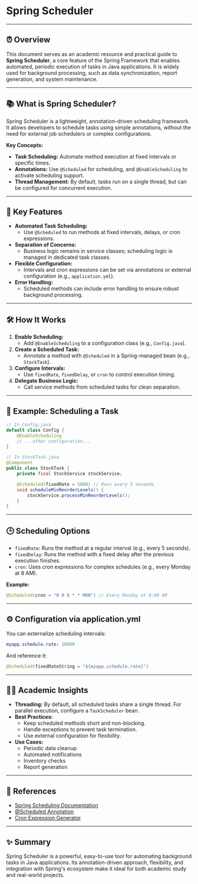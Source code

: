 # Spring Scheduler

---

## ⏰ Overview
This document serves as an academic resource and practical guide to **Spring Scheduler**, a core feature of the Spring Framework that enables automated, periodic execution of tasks in Java applications. It is widely used for background processing, such as data synchronization, report generation, and system maintenance.

---

## 📚 What is Spring Scheduler?
Spring Scheduler is a lightweight, annotation-driven scheduling framework. It allows developers to schedule tasks using simple annotations, without the need for external job schedulers or complex configurations.

**Key Concepts:**
- **Task Scheduling:** Automate method execution at fixed intervals or specific times.
- **Annotations:** Use `@Scheduled` for scheduling, and `@EnableScheduling` to activate scheduling support.
- **Thread Management:** By default, tasks run on a single thread, but can be configured for concurrent execution.

---

## 🚀 Key Features
- **Automated Task Scheduling:**
  - Use `@Scheduled` to run methods at fixed intervals, delays, or cron expressions.
- **Separation of Concerns:**
  - Business logic remains in service classes; scheduling logic is managed in dedicated task classes.
- **Flexible Configuration:**
  - Intervals and cron expressions can be set via annotations or external configuration (e.g., `application.yml`).
- **Error Handling:**
  - Scheduled methods can include error handling to ensure robust background processing.

---

## 🛠️ How It Works
1. **Enable Scheduling:**
   - Add `@EnableScheduling` to a configuration class (e.g., `Config.java`).
2. **Create a Scheduled Task:**
   - Annotate a method with `@Scheduled` in a Spring-managed bean (e.g., `StockTask`).
3. **Configure Intervals:**
   - Use `fixedRate`, `fixedDelay`, or `cron` to control execution timing.
4. **Delegate Business Logic:**
   - Call service methods from scheduled tasks for clean separation.

---

## 📝 Example: Scheduling a Task
```java
// In Config.java
default class Config {
    @EnableScheduling
    // ...other configuration...
}

// In StockTask.java
@Component
public class StockTask {
    private final StockService stockService;

    @Scheduled(fixedRate = 5000) // Runs every 5 seconds
    void scheduleMinReorderLevels() {
        stockService.processMinReorderLevels();
    }
}
```

---

## 🕒 Scheduling Options
- `fixedRate`: Runs the method at a regular interval (e.g., every 5 seconds).
- `fixedDelay`: Runs the method with a fixed delay after the previous execution finishes.
- `cron`: Uses cron expressions for complex schedules (e.g., every Monday at 8 AM).

**Example:**
```java
@Scheduled(cron = "0 0 8 * * MON") // Every Monday at 8:00 AM
```

---

## ⚙️ Configuration via application.yml
You can externalize scheduling intervals:
```yaml
myapp.schedule.rate: 10000
```
And reference it:
```java
@Scheduled(fixedRateString = "${myapp.schedule.rate}")
```

---

## 🧑‍🎓 Academic Insights
- **Threading:** By default, all scheduled tasks share a single thread. For parallel execution, configure a `TaskScheduler` bean.
- **Best Practices:**
  - Keep scheduled methods short and non-blocking.
  - Handle exceptions to prevent task termination.
  - Use external configuration for flexibility.
- **Use Cases:**
  - Periodic data cleanup
  - Automated notifications
  - Inventory checks
  - Report generation

---

## 📄 References
- [Spring Scheduling Documentation](https://docs.spring.io/spring-framework/docs/current/reference/html/integration.html#scheduling)
- [@Scheduled Annotation](https://docs.spring.io/spring-framework/docs/current/javadoc-api/org/springframework/scheduling/annotation/Scheduled.html)
- [Cron Expression Generator](https://crontab.guru/)

---

## ✨ Summary
Spring Scheduler is a powerful, easy-to-use tool for automating background tasks in Java applications. Its annotation-driven approach, flexibility, and integration with Spring's ecosystem make it ideal for both academic study and real-world projects.

